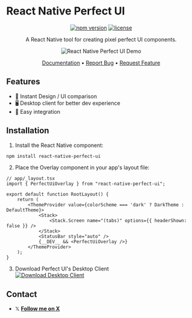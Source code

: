 # React Native Perfect UI

<div align="center">

[![npm version](https://img.shields.io/npm/v/react-native-perfect-ui.svg)](https://www.npmjs.com/package/react-native-perfect-ui)
[![license](https://img.shields.io/npm/l/react-native-perfect-ui.svg)](https://github.com/nmsdvid/react-native-perfect-ui/blob/main/LICENSE)

A React Native tool for creating pixel perfect UI components.

![React Native Perfect UI Demo](https://i.ibb.co/ccdq0YFn/react-native-perfect-ui-min.png)

[Documentation](https://github.com/nmsdvid/react-native-perfect-ui/wiki) • [Report Bug](https://github.com/nmsdvid/react-native-perfect-ui/issues) • [Request Feature](https://github.com/nmsdvid/react-native-perfect-ui/issues)

</div>

## Features

- 🎨 Instant Design / UI comparison
- 🖥️ Desktop client for better dev experience
- 🔧 Easy integration

## Installation

1. Install the React Native component:

```bash
npm install react-native-perfect-ui
```

2. Place the Overlay component in your app's layout file:

```tsx
// app/_layout.tsx
import { PerfectUiOverlay } from "react-native-perfect-ui";

export default function RootLayout() {
    return (
        <ThemeProvider value={colorScheme === 'dark' ? DarkTheme : DefaultTheme}>
            <Stack>
                <Stack.Screen name="(tabs)" options={{ headerShown: false }} />
            </Stack>
            <StatusBar style="auto" />
            {__DEV__ && <PerfectUiOverlay />}
        </ThemeProvider>
    );
}
```

3. Download Perfect UI's Desktop Client    
 [![Download Desktop Client](https://img.shields.io/badge/Download_Desktop_Client-0078D4?style=for-the-badge&logo=github&logoColor=white)](https://github.com/nmsdvid/react-native-perfect-ui-desktop)


## Contact

* 𝕏 [**Follow me on X**](https://x.com/_davidnemes)
